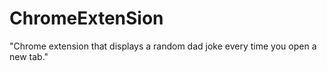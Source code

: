 # ChromeExtenSion
"Chrome extension that displays a random dad joke every time you open a new tab."






